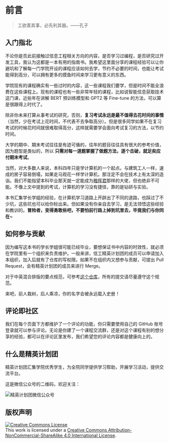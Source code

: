 # 前言

> 工欲善其事，必先利其器。——孔子

## 入门指北

不论你是否此前接触过信息工程相关方向的内容，是否学习过编程，是否研究过开发工具，我认为这都是一本有用的指南书。我希望这里面分享的课程经验可以让你避坑和了解每一门学院开设的课程应该如何去学，节约不必要的时间，也能让考试能得到高分，可以拥有更多的摸鱼时间来学习更有意义的东西。

学院现有的课程确实有一些过时的内容，这一些课程我们要学，但是时间不能全浪费在这些课程上。现有的课程也有一些非常年轻的课程，比如说智能信息获取技术这门课，近些年在讲解 BERT 预训练模型和 GPT2 等 Fine-tune 的方法，可以算是很跟得上时代了。

除非你未来打算从事考试的研究，否则，**复习考试永远是最不值得去花时间的事情**（当然，少在考试上花时间，不代表不去争取高分）。但是很多同学如果不在复习考试的时候花时间就很难取得高分，这样就需要学会面向考试复习的方法，以节约时间。

大学的期中、期末考试往往是有迹可循的，往年的题目往往具有很大的参考价值，因为题型是类似的，所以 **只需对每一道题掌握了做题方法，逐个击破，就足矣应付期末考试**。

当然，对大多数人来说，本科四年只是学计算机的一个起点。与建筑工人一样，速成的房子容易倒塌，如果走马观花一样学计算机，那注定不会在技术上有太深的造诣。我们不能指望本科毕业那天就一定能成为[稚晖君](https://space.bilibili.com/20259914)那样的大佬，但也绝非不可能。不像上文中提到的考试，计算机的学习没有捷径，靠的是钻研与实验。

本书汇集学长学姐的经验，在计算机学习道路上开辟出了不同的道路，也踩过了不少坑，这些坑也可以给你标出来。但如果没有你亲自去学习，是无法领悟这些经验和教训的。**冒险者，变得勇敢些吧，不要怕前行路上掉到坑里去，毕竟我们与你同在~**

## 如何参与贡献

因为编写这本书的学长学姐很可能已经毕业，要想保证书中内容的时效性，就必须在学院里有一个组织来负责维护。一般来讲，信工精英计划团的成员可以申请加入本组织，加入后就有了仓库的写权限。如果不在组织内又想参与贡献，可提出 Pull Request，会有精英计划团的成员来进行 Merge。

对于中英混合排版的要点规范，可参考[这个仓库](https://github.com/sparanoid/chinese-copywriting-guidelines/blob/master/README.zh-Hans.md)，所有的提交请尽量遵守这个规范。

来吧，前人栽树，后人乘凉，你的名字会被永远载入史册！

## 评论即社区

我们在每个页面下方都维护了一个评论的功能，你只需要使用自己的 GitHub 账号登录就可以参与评论。无论是你建了一个课程交流群，还是对这个课程有别的想分享的经验，都可以在评论区里发布，我们希望您的评论内容都是健康向上的。

## 什么是精英计划团

精英计划团汇集学院优秀学生，为全院同学提供学习帮助，开展学习活动，提供交流平台。

这是微信公众号的二维码，欢迎关注：

![精英计划团微信公众号](https://readme.jyjh.club/assets/qrcode.png)

## 版权声明

<a rel="license" href="http://creativecommons.org/licenses/by-nc-sa/4.0/"><img alt="Creative Commons License" style="border-width:0" src="https://readme.jyjh.club/assets/by-nc-sa.png" /></a><br />This work is licensed under a <a rel="license" href="http://creativecommons.org/licenses/by-nc-sa/4.0/">Creative Commons Attribution-NonCommercial-ShareAlike 4.0 International License</a>.